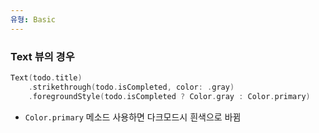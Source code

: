 ```yaml
---
유형: Basic
---
```

### Text 뷰의 경우

```Swift
Text(todo.title)
    .strikethrough(todo.isCompleted, color: .gray)
    .foregroundStyle(todo.isCompleted ? Color.gray : Color.primary)
```

- `Color.primary` 메소드 사용하면 다크모드시 흰색으로 바뀜